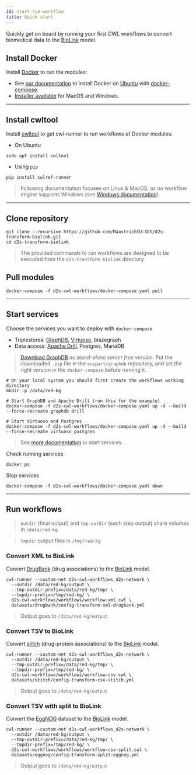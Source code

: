 ```yaml
---
id: start-run-workflow
title: Quick start
---
```


Quickly get on board by running your first CWL workflows to convert biomedical data to the [BioLink](https://biolink.github.io/biolink-model/docs/) model.

## Install Docker

Install [Docker](https://docs.docker.com/install/) to run the modules:

* See [our documentation](/docs/guide-docker#on-ubuntu) to install Docker on [Ubuntu](https://docs.docker.com/install/linux/docker-ce/ubuntu/) with [docker-compose](https://docs.docker.com/compose/install/).
* [Installer available](https://hub.docker.com/?overlay=onboarding) for MacOS and Windows.

---

## Install cwltool

Install [cwltool](https://github.com/common-workflow-language/cwltool#install) to get cwl-runner to run workflows of Docker modules:

* On Ubuntu

```shell
sudo apt install cwltool
```

* Using `pip`

```shell
pip install cwlref-runner
```

> Following documentation focuses on Linux & MacOS, as no workflow engine supports Windows (see [Windows documentation](https://github.com/MaastrichtU-IDS/data2services-pipeline/wiki/Run-on-Windows)).

---

## Clone repository

```shell
git clone --recursive https://github.com/MaastrichtU-IDS/d2s-transform-biolink.git
cd d2s-transform-biolink
```

> The  provided commands to run workflows are designed to be executed from the `d2s-transform-biolink` directory

## Pull modules

```shell
docker-compose -f d2s-cwl-workflows/docker-compose.yaml pull
```

---

## Start services

Choose the services you want to deploy with `docker-compose`

* Triplestores: [GraphDB](https://github.com/MaastrichtU-IDS/graphdb), [Virtuoso](https://hub.docker.com/r/tenforce/virtuoso/), blazegraph
* Data access: [Apache Drill](https://github.com/amalic/apache-drill), Postgres, MariaDB

> [Download GraphDB](https://ontotext.com/products/graphdb/) as *stand-alone server free version*. Put the downloaded `.zip` file in the `support/graphdb` repository, and set the right version in the `docker-compose` before running it.

```shell
# On your local system you should first create the workflows working directory
mkdir -p /data/red-kg

# Start GraphDB and Apache Drill (run this for the example)
docker-compose -f d2s-cwl-workflows/docker-compose.yaml up -d --build --force-recreate graphdb drill

# Start Virtuoso and Postgres
docker-compose -f d2s-cwl-workflows/docker-compose.yaml up -d --build --force-recreate virtuoso postgres
```

> See [more documentation](/docs/cwl-services) to start services.

Check running services

```shell
docker ps
```

Stop services

```shell
docker-compose -f d2s-cwl-workflows/docker-compose.yaml down
```

---

## Run workflows

> `outdir` (final output) and `tmp-outdir` (each step output) share volumes in `/data/red-kg`

> `tmpdir` output files in `/tmp/red-kg`

### Convert XML to BioLink

Convert [DrugBank](https://github.com/MaastrichtU-IDS/d2s-transform-biolink/tree/master/datasets/drugbank) (drug associations) to the [BioLink](https://biolink.github.io/biolink-model/docs/) model.

```shell
cwl-runner --custom-net d2s-cwl-workflows_d2s-network \
  --outdir /data/red-kg/output \
  --tmp-outdir-prefix=/data/red-kg/tmp/ \
  --tmpdir-prefix=/tmp/red-kg/ \
  d2s-cwl-workflows/workflows/workflow-xml.cwl \
  datasets/drugbank/config-transform-xml-drugbank.yml
```

> Output goes to `/data/red-kg/output`

### Convert TSV to BioLink

Convert [stitch](https://github.com/MaastrichtU-IDS/d2s-transform-biolink/tree/master/datasets/stitch) (drug-protein associations) to the [BioLink](https://biolink.github.io/biolink-model/docs/) model.

```shell
cwl-runner --custom-net d2s-cwl-workflows_d2s-network \
  --outdir /data/red-kg/output \
  --tmp-outdir-prefix=/data/red-kg/tmp/ \
  --tmpdir-prefix=/tmp/red-kg/ \
  d2s-cwl-workflows/workflows/workflow-csv.cwl \
  datasets/stitch/config-transform-csv-stitch.yml
```

> Output goes to `/data/red-kg/output`

### Convert TSV with split to BioLink

Convert the [EggNOG](https://github.com/MaastrichtU-IDS/d2s-transform-biolink/tree/master/datasets/drugbank) dataset to the [BioLink](https://biolink.github.io/biolink-model/docs/) model.

```shell
cwl-runner --custom-net d2s-cwl-workflows_d2s-network \
  --outdir /data/red-kg/output \
  --tmp-outdir-prefix=/data/red-kg/tmp/ \
  --tmpdir-prefix=/tmp/red-kg/ \
  d2s-cwl-workflows/workflows/workflow-csv-split.cwl \
  datasets/eggnog/config-transform-split-eggnog.yml
```

> Output goes to `/data/red-kg/output`